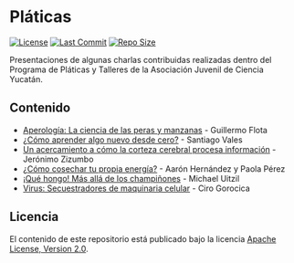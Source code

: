 # Pláticas

[![License](https://img.shields.io/github/license/ajcyucatan/platicas?style=popout-square)](https://github.com/ajcyucatan/platicas/blob/master/LICENSE "License")
[![Last Commit](https://img.shields.io/github/last-commit/ajcyucatan/platicas?style=popout-square)](https://github.com/ajcyucatan/platicas/commits/master "Last Commit")
[![Repo Size](https://img.shields.io/github/repo-size/ajcyucatan/platicas?style=popout-square)](https://github.com/ajcyucatan/platicas.git "Repo Size")

Presentaciones de algunas charlas contribuidas realizadas dentro del Programa de Pláticas y Talleres de la Asociación Juvenil de Ciencia Yucatán.


## Contenido

* [Aperología: La ciencia de las peras y manzanas](https://github.com/ajcyucatan/platicas/blob/master/%40aperologia_la_ciencia_de_las_peras_y_manzanas.pdf) - Guillermo Flota
* [¿Cómo aprender algo nuevo desde cero?](https://github.com/ajcyucatan/platicas/blob/master/%40aprender_algo_nuevo.pdf) - Santiago Vales
* [Un acercamiento a cómo la corteza cerebral procesa información](https://github.com/ajcyucatan/platicas/blob/master/%40como_la_corteza_cerebral_procesa_informacion.pdf) - Jerónimo Zizumbo
* [¿Cómo cosechar tu propia energía?](https://github.com/ajcyucatan/platicas/blob/master/%40cosechar_tu_propia_energia.pdf) - Aarón Hernández y Paola Pérez
* [¡Qué hongo! Más allá de los champiñones](https://github.com/ajcyucatan/platicas/blob/master/%40mas_alla_de_los_champinones.pdf) - Michael Uitzil
* [Virus: Secuestradores de maquinaria celular](https://github.com/ajcyucatan/platicas/blob/master/%40virus_secuestradores_maquinaria_celular.pdf) - Ciro Gorocica


## Licencia

El contenido de este repositorio está publicado bajo la licencia [Apache License, Version 2.0](https://www.apache.org/licenses/LICENSE-2.0.html).
